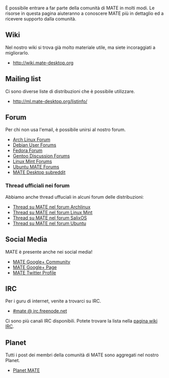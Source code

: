 <!--
.. link:
.. description:
.. tags: Mailing List,Forums,Wiki,IRC,Planet
.. date: 2011-12-05 07:14:07
.. title: Comunità
.. slug: community
-->

È possibile entrare a far parte della comunità di MATE in molti modi.
Le risorse in questa pagina aiuteranno a conoscere MATE più in dettaglio
ed a ricevere supporto dalla comunità.

## Wiki

Nel nostro wiki si trova già molto materiale utile, ma siete incoraggiati
a migliorarlo.

  * <http://wiki.mate-desktop.org>

## Mailing list

Ci sono diverse liste di distribuzioni che è possibile utilizzare.

  * <http://ml.mate-desktop.org/listinfo/>

## Forum

Per chi non usa l'email, è possibile unirsi al nostro forum.

  * [Arch Linux Forum](https://bbs.archlinux.org/)
  * [Debian User Forums](http://forums.debian.net/)
  * [Fedora Forum](http://fedoraforum.org/)
  * [Gentoo Discussion Forums](https://forums.gentoo.org/)
  * [Linux Mint Forums](http://forums.linuxmint.com/)
  * [Ubuntu MATE Forums](https://ubuntu-mate.community)
  * [MATE Desktop subreddit](https://www.reddit.com/r/MATEDesktop)
  
### Thread ufficiali nei forum

Abbiamo anche thread uffuciali in alcuni forum delle distribuzioni:

  * [Thread su MATE nel forum Archlinux](https://bbs.archlinux.org/viewtopic.php?id=121162&p=1)
  * [Thread su MATE nel forum Linux Mint](http://forums.linuxmint.com/viewtopic.php?t=86481)
  * [Thread su MATE nel forum SalixOS](http://www.salixos.org/forum/viewtopic.php?f=17&t=3371)
  * [Thread su MATE nel forum Ubuntu](http://ubuntuforums.org/showthread.php?p=11333073)

## Social Media

MATE è presente anche nei social media!

  * [MATE Google+ Community](https://plus.google.com/u/0/communities/103904770310171205536)
  * [MATE Google+ Page](https://plus.google.com/105251070079435964338/)
  * [MATE Twitter Profile](https://twitter.com/mate_desktop) 

## IRC

Per i guru di internet, venite a trovarci su IRC.

  * [#mate @ irc.freenode.net](https://webchat.freenode.net/?channels=#mate)

Ci sono più canali IRC disponibili. Potete trovare la lista nella
[pagina wiki IRC](http://wiki.mate-desktop.org/irc).

## Planet

Tutti i post dei membri della comunità di MATE sono aggregati nel nostro Planet.

  * [Planet MATE](http://planet.mate-desktop.org)

